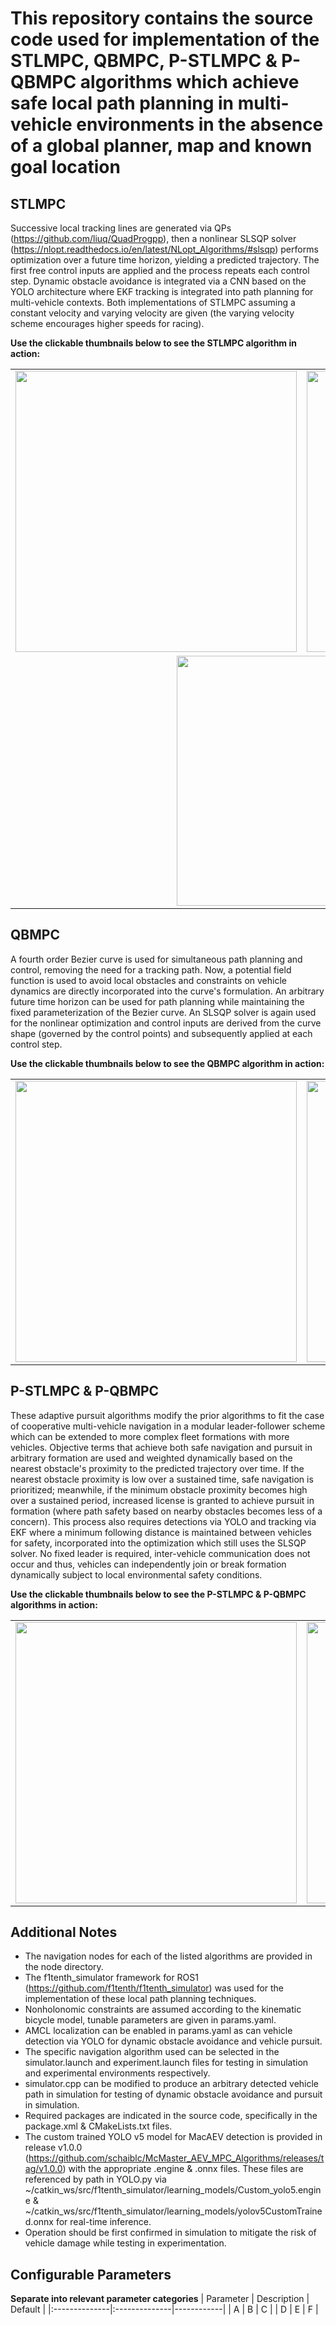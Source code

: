 # This repository contains the source code used for implementation of the STLMPC, QBMPC, P-STLMPC & P-QBMPC algorithms which achieve safe local path planning in multi-vehicle environments in the absence of a global planner, map and known goal location
<!-- Add respective publications, brief descriptions -->
## STLMPC
Successive local tracking lines are generated via QPs (https://github.com/liuq/QuadProgpp), then a nonlinear SLSQP solver (https://nlopt.readthedocs.io/en/latest/NLopt_Algorithms/#slsqp) performs optimization over a future time horizon, yielding a predicted trajectory. The first free control inputs are applied and the process repeats each control step. Dynamic obstacle avoidance is integrated via a CNN based on the YOLO architecture where EKF tracking is integrated into path planning for multi-vehicle contexts. Both implementations of STLMPC assuming a constant velocity and varying velocity are given (the varying velocity scheme encourages higher speeds for racing).

**Use the clickable thumbnails below to see the STLMPC algorithm in action:**
<table>
  <tr>
    <td>
      <a href="https://www.youtube.com/watch?v=hOUxxvMQrGM">
        <img src="https://img.youtube.com/vi/hOUxxvMQrGM/0.jpg" width="450">
      </a>
    </td>
    <td>
      <a href="https://www.youtube.com/watch?v=uKgcKcMBytk">
        <img src="https://img.youtube.com/vi/uKgcKcMBytk/0.jpg" width="450">
      </a>
    </td>
  </tr>
  <tr>
    <td colspan="2" align="center">
      <a href="https://www.youtube.com/watch?v=yKPFWdbwx-4">
        <img src="https://img.youtube.com/vi/yKPFWdbwx-4/0.jpg" width="400">
      </a>
    </td>
  </tr>
</table>



## QBMPC
A fourth order Bezier curve is used for simultaneous path planning and control, removing the need for a tracking path. Now, a potential field function is used to avoid local obstacles and constraints on vehicle dynamics are directly incorporated into the curve's formulation. An arbitrary future time horizon can be used for path planning while maintaining the fixed parameterization of the Bezier curve. An SLSQP solver is again used for the nonlinear optimization and control inputs are derived from the curve shape (governed by the control points) and subsequently applied at each control step.

**Use the clickable thumbnails below to see the QBMPC algorithm in action:**
<table>
  <tr>
    <td>
      <a href="https://www.youtube.com/watch?v=3j0edNW95D0">
        <img src="https://img.youtube.com/vi/3j0edNW95D0/0.jpg" width="450">
      </a>
    </td>
    <td>
      <a href="https://www.youtube.com/watch?v=m4K5vlIFxEA">
        <img src="https://img.youtube.com/vi/m4K5vlIFxEA/0.jpg" width="450">
      </a>
    </td>
  </tr>
</table>



## P-STLMPC & P-QBMPC
These adaptive pursuit algorithms modify the prior algorithms to fit the case of cooperative multi-vehicle navigation in a modular leader-follower scheme which can be extended to more complex fleet formations with more vehicles. Objective terms that achieve both safe navigation and pursuit in arbitrary formation are used and weighted dynamically based on the nearest obstacle's proximity to the predicted trajectory over time. If the nearest obstacle proximity is low over a sustained time, safe navigation is prioritized; meanwhile, if the minimum obstacle proximity becomes high over a sustained period, increased license is granted to achieve pursuit in formation (where path safety based on nearby obstacles becomes less of a concern). This process also requires detections via YOLO and tracking via EKF where a minimum following distance is maintained between vehicles for safety, incorporated into the optimization which still uses the SLSQP solver. No fixed leader is required, inter-vehicle communication does not occur and thus, vehicles can independently join or break formation dynamically subject to local environmental safety conditions.

**Use the clickable thumbnails below to see the P-STLMPC & P-QBMPC algorithms in action:**
<table>
  <tr>
    <td>
      <a href="https://www.youtube.com/watch?v=49ws64lPL-c">
        <img src="https://img.youtube.com/vi/49ws64lPL-c/0.jpg" width="450">
      </a>
    </td>
    <td>
      <a href="https://www.youtube.com/watch?v=zwTHNDGbHSE">
        <img src="https://img.youtube.com/vi/zwTHNDGbHSE/0.jpg" width="450">
      </a>
    </td>
  </tr>
</table>



## Additional Notes
* The navigation nodes for each of the listed algorithms are provided in the node directory.
* The f1tenth_simulator framework for ROS1 (https://github.com/f1tenth/f1tenth_simulator) was used for the implementation of these local path planning techniques.
* Nonholonomic constraints are assumed according to the kinematic bicycle model, tunable parameters are given in params.yaml.
* AMCL localization can be enabled in params.yaml as can vehicle detection via YOLO for dynamic obstacle avoidance and vehicle pursuit.
* The specific navigation algorithm used can be selected in the simulator.launch and experiment.launch files for testing in simulation and experimental environments respectively.
* simulator.cpp can be modified to produce an arbitrary detected vehicle path in simulation for testing of dynamic obstacle avoidance and pursuit in simulation.
* Required packages are indicated in the source code, specifically in the package.xml & CMakeLists.txt files.
* The custom trained YOLO v5 model for MacAEV detection is provided in release v1.0.0 (https://github.com/schaiblc/McMaster_AEV_MPC_Algorithms/releases/tag/v1.0.0) with the appropriate .engine & .onnx files. These files are referenced by path in YOLO.py via ~/catkin_ws/src/f1tenth_simulator/learning_models/Custom_yolo5.engine & ~/catkin_ws/src/f1tenth_simulator/learning_models/yolov5CustomTrained.onnx for real-time inference.
* Operation should be first confirmed in simulation to mitigate the risk of vehicle damage while testing in experimentation.

## Configurable Parameters
**Separate into relevant parameter categories**
| Parameter     | Description   | Default    |
|:--------------|:--------------|------------|
| A             | B             | C          |
| D             | E             | F          |

